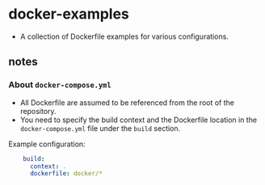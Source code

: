 # docker-examples

- A collection of Dockerfile examples for various configurations.

## notes
### About `docker-compose.yml`
- All Dockerfile are assumed to be referenced from the root of the repository.
- You need to specify the build context and the Dockerfile location in the `docker-compose.yml` file under the `build` section.

Example configuration:

```yml
    build:
      context: .
      dockerfile: docker/*
```
